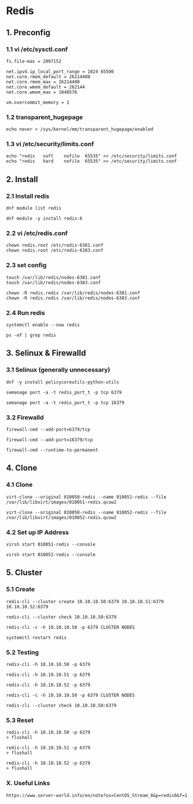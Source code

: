# Redis


## 1. Preconfig

### 1.1 vi /etc/sysctl.conf

    fs.file-max = 2097152
    
    net.ipv4.ip_local_port_range = 1024 65500
    net.core.rmem_default = 26214400
    net.core.rmem_max = 26214400
    net.core.wmem_default = 262144
    net.core.wmem_max = 1048576
    
    vm.overcommit_memory = 1
            
### 1.2 transparent_hugepage

    echo never > /sys/kernel/mm/transparent_hugepage/enabled

### 1.3 vi /etc/security/limits.conf

    echo "redis   soft    nofile  65535" >> /etc/security/limits.conf
    echo "redis   hard    nofile  65535" >> /etc/security/limits.conf

## 2. Install

### 2.1 Install redis

    dnf module list redis
    
    dnf module -y install redis:6
            
### 2.2 vi /etc/redis.conf

    chown redis.root /etc/redis-6381.conf
    chown redis.root /etc/redis-6383.conf

### 2.3 set config

    touch /var/lib/redis/nodes-6381.conf
    touch /var/lib/redis/nodes-6383.conf

    chown -R redis.redis /var/lib/redis/nodes-6381.conf
    chown -R redis.redis /var/lib/redis/nodes-6383.conf

### 2.4 Run redis

    systemctl enable --now redis
    
    ps -ef | grep redis

## 3. Selinux & Firewalld

### 3.1 Selinux (generally unnecessary)

    dnf -y install policycoreutils-python-utils
    
    semanage port -a -t redis_port_t -p tcp 6379
    
    semanage port -a -t redis_port_t -p tcp 16379


### 3.2 Firewalld

    firewall-cmd --add-port=6379/tcp
    
    firewall-cmd --add-port=16379/tcp
    
    firewall-cmd --runtime-to-permanent


## 4. Clone

### 4.1 Clone

    virt-clone --original 010050-redis --name 010051-redis --file /var/lib/libvirt/images/010051-redis.qcow2
    
    virt-clone --original 010050-redis --name 010052-redis --file /var/lib/libvirt/images/010052-redis.qcow2

### 4.2 Set up IP Address

    virsh start 010051-redis --console
    
    virsh start 010052-redis --console

## 5. Cluster

### 5.1 Create

    redis-cli --cluster create 10.10.10.50:6379 10.10.10.51:6379 10.10.10.52:6379
    
    redis-cli --cluster check 10.10.10.50:6379
    
    redis-cli -c -h 10.10.10.50 -p 6379 CLUSTER NODES
    
    systemctl restart redis

### 5.2 Testing

    redis-cli -h 10.10.10.50 -p 6379
    
    redis-cli -h 10.10.10.51 -p 6379
    
    redis-cli -h 10.10.10.52 -p 6379
    
    redis-cli -c -h 10.10.10.50 -p 6379 CLUSTER NODES
    
    redis-cli --cluster check 10.10.10.50:6379

### 5.3 Reset

    redis-cli -h 10.10.10.50 -p 6379
    > flushall
    
    redis-cli -h 10.10.10.51 -p 6379
    > flushall
    
    redis-cli -h 10.10.10.52 -p 6379
    > flushall

### X. Useful Links

    https://www.server-world.info/en/note?os=CentOS_Stream_8&p=redis6&f=1
